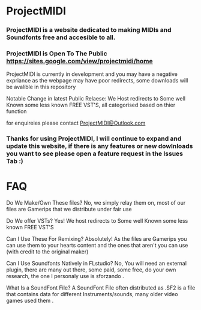 # ProjectMIDI
### ProjectMIDI is a website dedicated to making MIDIs and Soundfonts free and accesible to all.

### ProjectMIDI is Open To The Public https://sites.google.com/view/projectmidi/home 
ProjectMIDI is currently in development and you may have a negative expriance as the webpage may have poor redirects, some downloads will be avalible in this repository

Notable Change in latest Public Relaese: We Host redirects to Some well Known some less known FREE VST'S, all categorised based on thier function

for enquireies please contact ProjectMIDI@Outlook.com

### Thanks for using ProjectMIDI, I will continue to expand and update this website, if there is any features or new dowlnloads you want to see please open a feature request in the Issues Tab :)

# FAQ
Do We Make/Own These files?
No, we simply relay them on, most of our files are Gamerips that we distribute under fair use

Do We offer VSTs?
Yes! We host redirects to Some well Known some less known FREE VST'S

Can I Use These For Remixing?
Absolutely! As the files are Gamerips you can use them to your hearts content and the ones that aren't you can use (with credit to the original maker)

Can I Use Soundfonts Natively in FLstudio?
No, You will need an external plugin, there are many out there, some paid, some free, do your own research, the one I personaly use is sforzando .

What Is a SoundFont File?
A SoundFont File often distributed as .SF2 is a file that contains data for different Instruments/sounds, many older video games used them .
